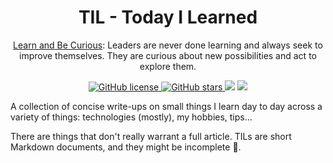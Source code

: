 <h1 align="center">TIL - Today I Learned</h1>

<p align="center">
  <a href="https://www.amazon.jobs/en/principles">Learn and Be Curious</a>: Leaders are never done learning and always seek to improve themselves. They are curious about new possibilities and act to explore them.
</p>

<p align="center">
    <a href="https://github.com/ntk148v/til/blob/master/LICENSE">
        <img alt="GitHub license" src="https://img.shields.io/github/license/ntk148v/til?style=for-the-badge">
    </a>
    <a href="https://github.com/ntk148v/til/stargazers"> <img alt="GitHub stars" src="https://img.shields.io/github/stars/ntk148v/til?style=for-the-badge"> </a>
    <a href="https://github.com/ntk148v/komau.nvim/issues"><img src="https://img.shields.io/github/issues/ntk148v/til?colorA=192330&colorB=dbc074&style=for-the-badge"></a>
    <a href="https://github.com/ntk148v/komau.nvim/contributors"><img src="https://img.shields.io/github/contributors/ntk148v/til?colorA=192330&colorB=81b29a&style=for-the-badge"></a>
</p>

A collection of concise write-ups on small things I learn day to day across a variety of things: technologies (mostly), my hobbies, tips...

There are things that don't really warrant a full article. TILs are short Markdown documents, and they might be incomplete :bow:.
